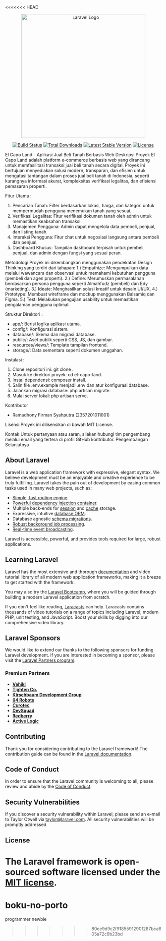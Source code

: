 <<<<<<< HEAD
<p align="center"><a href="https://laravel.com" target="_blank"><img src="https://raw.githubusercontent.com/laravel/art/master/logo-lockup/5%20SVG/2%20CMYK/1%20Full%20Color/laravel-logolockup-cmyk-red.svg" width="400" alt="Laravel Logo"></a></p>

<p align="center">
<a href="https://github.com/laravel/framework/actions"><img src="https://github.com/laravel/framework/workflows/tests/badge.svg" alt="Build Status"></a>
<a href="https://packagist.org/packages/laravel/framework"><img src="https://img.shields.io/packagist/dt/laravel/framework" alt="Total Downloads"></a>
<a href="https://packagist.org/packages/laravel/framework"><img src="https://img.shields.io/packagist/v/laravel/framework" alt="Latest Stable Version"></a>
<a href="https://packagist.org/packages/laravel/framework"><img src="https://img.shields.io/packagist/l/laravel/framework" alt="License"></a>
</p>

El Capo Land - Aplikasi Jual Beli Tanah Berbasis Web
Deskripsi Proyek
El Capo Land adalah platform e-commerce berbasis web yang dirancang untuk memfasilitasi transaksi jual beli tanah secara digital. Proyek ini bertujuan menyediakan solusi modern, transparan, dan efisien untuk mengatasi tantangan dalam proses jual beli tanah di Indonesia, seperti kurangnya informasi akurat, kompleksitas verifikasi legalitas, dan efisiensi pemasaran properti.

Fitur Utama : 
1. Pencarian Tanah: Filter berdasarkan lokasi, harga, dan kategori untuk mempermudah pengguna menemukan tanah yang sesuai.
2. Verifikasi Legalitas: Fitur verifikasi dokumen tanah oleh admin untuk memastikan keabsahan transaksi.
3. Manajemen Pengguna: Admin dapat mengelola data pembeli, penjual, dan listing tanah.
4. Interaksi Pengguna: Fitur chat untuk negosiasi langsung antara pembeli dan penjual.
5. Dashboard Khusus: Tampilan dashboard terpisah untuk pembeli, penjual, dan admin dengan fungsi yang sesuai peran.

Metodologi
Proyek ini dikembangkan menggunakan pendekatan Design Thinking yang terdiri dari tahapan:
1.) Empathize: Mengumpulkan data melalui wawancara dan observasi untuk memahami kebutuhan pengguna (pembeli dan agen properti).
2.) Define: Merumuskan permasalahan berdasarkan persona pengguna seperti Almahfudz (pembeli) dan Edy (marketing).
3.) Ideate: Menghasilkan solusi kreatif untuk desain UI/UX.
4.) Prototype: Membuat wireframe dan mockup menggunakan Balsamiq dan Figma.
5.) Test: Melakukan pengujian usability untuk memastikan pengalaman pengguna optimal.

Struktur Direktori : 
- app/: Berisi logika aplikasi utama.
- config/: Konfigurasi sistem.
- database/: Skema dan migrasi database.
- public/: Aset publik seperti CSS, JS, dan gambar.
- resources/views/: Template tampilan frontend.
- storage/: Data sementara seperti dokumen unggahan.

Instalasi : 
1. Clone repositori ini: git clone <repository-url>.
2. Masuk ke direktori proyek: cd el-capo-land.
3. Instal dependensi: composer install.
4. Salin file .env.example menjadi .env dan atur konfigurasi database.
5. Jalankan migrasi database: php artisan migrate.
6. Mulai server lokal: php artisan serve.

Kontributor

- Ramadhony Firman Syahputra (2357201011001)
  
Lisensi
Proyek ini dilisensikan di bawah MIT License.

Kontak
Untuk pertanyaan atau saran, silakan hubungi tim pengembang melalui email yang tertera di profil GitHub kontributor.
Pengembangan Selanjutnya



## About Laravel

Laravel is a web application framework with expressive, elegant syntax. We believe development must be an enjoyable and creative experience to be truly fulfilling. Laravel takes the pain out of development by easing common tasks used in many web projects, such as:

- [Simple, fast routing engine](https://laravel.com/docs/routing).
- [Powerful dependency injection container](https://laravel.com/docs/container).
- Multiple back-ends for [session](https://laravel.com/docs/session) and [cache](https://laravel.com/docs/cache) storage.
- Expressive, intuitive [database ORM](https://laravel.com/docs/eloquent).
- Database agnostic [schema migrations](https://laravel.com/docs/migrations).
- [Robust background job processing](https://laravel.com/docs/queues).
- [Real-time event broadcasting](https://laravel.com/docs/broadcasting).

Laravel is accessible, powerful, and provides tools required for large, robust applications.

## Learning Laravel

Laravel has the most extensive and thorough [documentation](https://laravel.com/docs) and video tutorial library of all modern web application frameworks, making it a breeze to get started with the framework.

You may also try the [Laravel Bootcamp](https://bootcamp.laravel.com), where you will be guided through building a modern Laravel application from scratch.

If you don't feel like reading, [Laracasts](https://laracasts.com) can help. Laracasts contains thousands of video tutorials on a range of topics including Laravel, modern PHP, unit testing, and JavaScript. Boost your skills by digging into our comprehensive video library.

## Laravel Sponsors

We would like to extend our thanks to the following sponsors for funding Laravel development. If you are interested in becoming a sponsor, please visit the [Laravel Partners program](https://partners.laravel.com).

### Premium Partners

- **[Vehikl](https://vehikl.com)**
- **[Tighten Co.](https://tighten.co)**
- **[Kirschbaum Development Group](https://kirschbaumdevelopment.com)**
- **[64 Robots](https://64robots.com)**
- **[Curotec](https://www.curotec.com/services/technologies/laravel)**
- **[DevSquad](https://devsquad.com/hire-laravel-developers)**
- **[Redberry](https://redberry.international/laravel-development)**
- **[Active Logic](https://activelogic.com)**

## Contributing

Thank you for considering contributing to the Laravel framework! The contribution guide can be found in the [Laravel documentation](https://laravel.com/docs/contributions).

## Code of Conduct

In order to ensure that the Laravel community is welcoming to all, please review and abide by the [Code of Conduct](https://laravel.com/docs/contributions#code-of-conduct).

## Security Vulnerabilities

If you discover a security vulnerability within Laravel, please send an e-mail to Taylor Otwell via [taylor@laravel.com](mailto:taylor@laravel.com). All security vulnerabilities will be promptly addressed.

## License

The Laravel framework is open-sourced software licensed under the [MIT license](https://opensource.org/licenses/MIT).
=======
# boku-no-porto
programmer newbie
>>>>>>> 80ee9d9c2f9185591290f287bca605a72c9b23bd
